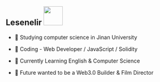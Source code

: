 <!--
<img align='right' src="https://github-readme-stats.vercel.app/api?username=lesenelir&show_icons=true&hide=contribs,issues">
-->
<!-- <img src="https://raw.githubusercontent.com/lesenelir/lesenelir/master/1.gif" width="200"> -->

## Lesenelir <img src="https://media.giphy.com/media/12oufCB0MyZ1Go/giphy.gif" width="50">

<!--**Thanks for visiting my Github profile 👯**-->

<!--Here are some information about me:-->

  - 🔭 Studying computer science in Jinan University

  - 💬 Coding - Web Developer / JavaScript / Solidity

  - 🌱 Currently Learning English & Computer Science

  - 🍭 Future wanted to be a Web3.0 Builder & Film Director

<!-- - 📫 Email: miaomiaobabyzy@gmail.com -->
<!--![Lesenelir's github stats](https://github-readme-stats.vercel.app/api?username=lesenelir&theme=graywhite&show_icons=true&hide=contribs,issues)-->
<!--![Lesenelir's github stats](https://stats.justsong.cn/api/leetcode/?username=lesenelir&cn=true)-->

